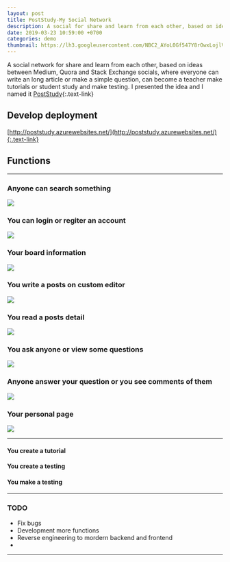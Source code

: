 ```yaml
---
layout: post
title: PostStudy-My Social Network
description: A social for share and learn from each other, based on ideas between Medium, Quora and Stack Exchange socials, where everyone can write an long article or make a simple question, can become a teacher make tutorials or student study and make testing.
date: 2019-03-23 10:59:00 +0700
categories: demo
thumbnail: https://lh3.googleusercontent.com/NBC2_AYoL0Gf547Y8rOwxLojlVpQU-24-diC4X07cxkIAcqyrIYXbCjchCBvq1s5YcHpyoESdi0CJN3iLTjY0orb6Pgm4ryrYqDhkZlQJnLXFxPTLwkyj2j_vz7K8_lpYdAroOpOYjxVvUTOJzIp7t1U6M1fOwn_w6l4tkhmd49-5COrfAzawXiP1a3FKNVuBaBt0KK4Lr3rU2AEa8o120hnhjL1KufNCjQ_JKKOAIrCF98rJmCocTsAPRGS4_7yctAswC45LYm3CTwXD8xR7igCEDbkeHmVbuBsXjMKSLXYPV2jmvbi24uIfjxzFLsDZMq2ktuRO_UQvVpHxQUwa_xJ5E5rtxeMj9jE-TH3C27AFOPKXw_GpjpDcanQJ6TVYNUgVlRyXxRpgxj6C4gCToNLuEoMymGYxUufbEGjB9bdxmKDano6yPjZ732qSpLo_MKQcF72bB5AA9FyrICgolx4R3c_zWho5_7t4Cn8siM7479dY69WXU_uPtNEqGpwBbVjJn86yiKCtFnVUfzTMA3ygzdq0Acusydlpq3bQc6KSyDmiImWB4bCBMMEYIVncSI_vPOV3JxW_9V5rsdjSpo0mix_fnXXB1JYhHsOZWhNJta_EOWmQLzelzbx4jG3T2E8ef4jjJ6FefXqSNyVsU6WnvZCsb3831N47nGSaFuHoydtMwGbFYWE04mT_xeXbMDB0zCddFkQaXtjjlWJKg-cSVLZsLezuGK0cC_VMzNvYVNp=w1080-h830-no
---
```


A social network for share and learn from each other, based on ideas between Medium, Quora and Stack Exchange socials, where everyone can write an long article or make a simple question, can become a teacher make tutorials or student study and make testing.
I presented the idea and I named it [PostStudy](http://poststudy.azurewebsites.net/){:.text-link}

## Develop deployment
[http://poststudy.azurewebsites.net/](http://poststudy.azurewebsites.net/){:.text-link}

## Functions
---
### Anyone can search something
![](https://lh3.googleusercontent.com/Nn3v9YiqmN809eopbXhIIHYVIYorBTiQnu0caoIYi8ym0BvSmRXeUUixzINMKT0IlC0_LbzsEmFsBRf5swIdcylbGrzdsMU8LdDmRIfLXgwaML84q1f4cUm3ue94c-4V6uQl6Qe6Hsf3MR0BT6_YAMsEemy4x1zDrUAAw6iHPlCvuVzMwBeP3D0oIBW-AwNgjwI9JSQAoYmfp_y9Z0_E3JQfk5CA_vuCHIn2lMFJVv3Du3Hftn8nsQYTMIawCpB6BhHfVIuUORYbwuErUXPEKSpmchY5qZXL03JA2hmvHhRafris-GsDpHs19Vfggai7WDG01DuVtUcI2of8uvA3CF6CmMiGJvPcGGojRe0gbUwXoM1FMoAHpU9XUoZmMIusNdOviX7DCtFr1lOboMwxy3lBMkqj1XBm7kRGj6WHqU5Op8FKFMXiOL8_plpbcH1bopZ-XenqgA3MfMixiRvAGsoQ0SOzEjdljop7DamIRs2TRtEiodnx0HxeTmiAi0fnll5T_avURygjj6ytjvYAonazYlBcoaC45_mGctucTbfwxEtsEZifCoKPrc4pfHd3zr01VIToGIp7aZz6s5KzxX7mDoh4PljZnVH1iDXbc3KwXXPA1yz0gKJwDtAxWWyMN5Uibb0bXs-hM-KgwXHcrK2_qek-V1PG4sJ09NoIJujn9CZ5knW1Pt9bHrNoXaYehVAgpk03qowdvmfQyGdvzDCFpio81OdS_MOJfVaGKWlp3AwY=w1080-h877-no)

### You can login or regiter an account
![](https://lh3.googleusercontent.com/l-ORJUhiPFepgKU7Q78tqUdUhYI-cHvTOrur49OW4jVMMf_-awxVRwuKWWNkLhvFXDdffZnZB0HRfXghrmtM2Ps0KL7h2cpkfd_ocUpXSex74TNTrqaViatL4yGo6yfjBM6j-lINJtUveCZWgUNx08csZKv9iu9Z_0vgWTycMFuio-UZUJYK8c6r_iXRxRC5oGAWFn9vD2t8Rc3TxXxXwa73B6la0Sz5_dDOpOsWKTVIVGNPdbc-XwCcQxEWQgp3IrvjrDSGLvfzoWkD_vyZFkpXQ--Zkvq5Zco_j7MNz4LOwS42xYEsfXTZcBdhoeSBXrak25ckb0mdvvDqVisNmyderizpL3n1hHT3inen9CwlWPaXWDOINjzqX2fd4_Zg515PClPuPS0Wh2PsySuAhxhcCPzLmdiH9KE8znPl_-zVV_VMj5rX-gHRhkZmfs5xuAdR0uYiQWXehE8GSzrVlvcaAkJZthjEqPtrip4kGwNf-Gq1_bTTDNaspUZ_a4oZbEXpOy4usDvodyOCtqPp60UadvvSx3StPw6ijKLH0XQOiADYvvaprirvAXs_7WxTBPQytMOIsdR1Wu5Mu7JMFaNz0bRcUdqTOcwqF8U1B6bhHz_McA74P80_2AQ6vdnnlIhiNV6ud2vHRzXWG6aH4YqfslE1nrf4ZjmWaURxBwD20yYKuYRWPT3GBPqgnZdDfIN2wrjuxO5QCnCe9tnSTRmop6qTRHbabnOUCzWGJN_Hdxgh=w1080-h728-no)

### Your board information
![](https://lh3.googleusercontent.com/NBC2_AYoL0Gf547Y8rOwxLojlVpQU-24-diC4X07cxkIAcqyrIYXbCjchCBvq1s5YcHpyoESdi0CJN3iLTjY0orb6Pgm4ryrYqDhkZlQJnLXFxPTLwkyj2j_vz7K8_lpYdAroOpOYjxVvUTOJzIp7t1U6M1fOwn_w6l4tkhmd49-5COrfAzawXiP1a3FKNVuBaBt0KK4Lr3rU2AEa8o120hnhjL1KufNCjQ_JKKOAIrCF98rJmCocTsAPRGS4_7yctAswC45LYm3CTwXD8xR7igCEDbkeHmVbuBsXjMKSLXYPV2jmvbi24uIfjxzFLsDZMq2ktuRO_UQvVpHxQUwa_xJ5E5rtxeMj9jE-TH3C27AFOPKXw_GpjpDcanQJ6TVYNUgVlRyXxRpgxj6C4gCToNLuEoMymGYxUufbEGjB9bdxmKDano6yPjZ732qSpLo_MKQcF72bB5AA9FyrICgolx4R3c_zWho5_7t4Cn8siM7479dY69WXU_uPtNEqGpwBbVjJn86yiKCtFnVUfzTMA3ygzdq0Acusydlpq3bQc6KSyDmiImWB4bCBMMEYIVncSI_vPOV3JxW_9V5rsdjSpo0mix_fnXXB1JYhHsOZWhNJta_EOWmQLzelzbx4jG3T2E8ef4jjJ6FefXqSNyVsU6WnvZCsb3831N47nGSaFuHoydtMwGbFYWE04mT_xeXbMDB0zCddFkQaXtjjlWJKg-cSVLZsLezuGK0cC_VMzNvYVNp=w1080-h830-no)

### You write a posts on custom editor
![](https://lh3.googleusercontent.com/H_OimFaBA7oo_nvOrQqYyHEp79mkU009nOdGbQIEMJzw2VqyDEw43RLbr8TV82f-F9cfGFHSyef7VhOE4eSU0ynlIwqx_IyWqmteIbLXpuU27SLKwrujAZWMsc9iHTcsYLh-sCbleDFaVWuH6JGx2etTnYQPbVy_wwVNw0GQib8r1uJKZ7kZglD-nhBth4clhHemetTVpNY0WeJu5DbCSq3eyT4mvZ3PgqAL-9hrt25x1vbPnHsqe4CFuTfu2M8cE9D7im09-tV2m6hmTchyCEhrSPTM2Ks31goDx6haw9sKDK2hdantfe2q6MvwVDzEjUinkb9PGlu8YB8VT6VGKMROpWO3jUdnrjdafSXoEWw2-TGEzzmQqQYX-PsJCr6RMvavLVF8RM9ZpLj-cnpYM4ecO7xvuGZwzgrtT0IXr02XbLTwttIyWanZreULGoxgyOpSYojNOWw3zE4GLLqMAukPT5PMBTrbQ7EAyf-DfO-0n2MzUd1H7IUeUJlSVOOSI2WBAkU2St3mCBtLG0VnU8VVZm_ch8kxTmtaIs5RuOCeRkEyn9HBt49tNiUtMxF1nggFB1CUZJARWJmaiq3rZ3JV3lpcEA3zNoKxGF2zcn7-B6K9ghL6nxv5_nLBoS2txn_qa8qmm7012yg7HQmCkeeBHcDLCDvpbqJUpPrUU0hWN-2oOelXOd9vxOIR7_yFAmCz_YJglDBWVNlHywLKpjVqM_8VVL_ULvxiiREXrNex0RNm=w1080-h880-no)

### You read a posts detail
![](https://lh3.googleusercontent.com/zijAn2qsHlFjZXKrWjCXDyzrIqugRxm8_AwAIU1TpbhCAUVO5U6HfxCqtPpyQdmmWkWE_gL4BFBKCWJDlWZi0Rf3kS3RexjkwK5M56S4I2A2GOmyVc-c7ncQGUuKwpSbg-FL9XA6K81nc8HL4pIld4y_s9erjJ3PCrkthg5_C2r1qp1VGtSH5q2Uja4Mi1GBcmx-oGyiWf_gbbxyFF_tjWykks-pA9_W2i__d06nqDFcL2smDa6gBgXjzBFGpDtFwyriqYaN5DYBrNv-ZY9hOYeHNQsicSm1MF5KVgj5aymj5m3fVdnJMteOiZqA4AUWc9bdd8nI2bE-qw93ZdIPFBW0-rHIF7zFUz9B_QegsxUDhcOi2LodyeohOUSur0iBK3g-5bsi7PhHNYNXaiJG49mFnUSDBkpXlyp9c5EXH9bv-ohkTsjFLzsC_uPgwCl90Q5wMfoqC5vzYr-mKUUlenDpVTDujz1Qjxf7I29zHnePNJQPg4MPCEsSiEYmJ5SkFp4-2nsaryYl0BXOSkzoaJybWbf3ZDa6g998B2KoIiOF6-bWeyVnY4C6oVVHXaw0BFSAQOS6Inqx1GCA44qSjgpdiqG-E4o74MqNv3UZgAVjtOqs6PWZF6TGBBdD4reoOets1sSfUmf_KIo2PF-Z-bdOEEy5NtAc7ZAqPtEh95KEjsZr89Qa3HG88XKRbgzzM7p6E24V5JE6iiwv_XekEFOa-PU0zar0lakGW--zXThy4bkw=w1080-h614-no)

### You ask anyone or view some questions
![](https://lh3.googleusercontent.com/MYavMmrcDPYGkVKqCJGJ2ox6L85smadi0nV4lUjmVo7zzhFNBm5jZiVdDc6Xva78ApnKyM7EwMBxsd7vmohos888ELf3ueHrdu4-FuPiTd22eHi7tpqUa5G5Z5ckUaIEuo2PsaT8cVLLXlH1xPUCbdsjKnLJgC2gZpC0_A7cf19ImA2LV4tftchu2RkIFpYtWFZDTH-37h78euQwuqfI1ovOlG9UhyKCt7PdGT8JDMzz4LmHynIYUTzFQLzYplrU6YehJvsE4q-qOhi6y01yn01N68_qTre_kc8KxVMdSI645hlmHQWXIywoRjcFUB2fjk3lmgNq7D6y4QAUKFvuZvP1XvpCIIqBGLqN1ssEOiPpPpPVShzvY10l0WtydCojjVCo4y99y7O64KM666JCN30q9nOFTH_6toToP-o_5ODlYJJdIgChA4du9wR98Bfq-Zjbq-AKeeRRd4Yq5PUjammW5aPn97hpFHK3DjuV_eOYSfHq-lbLIckaM8UO9L5nDbqVQSKnHriLdDM8me9_HF_URlxO7El08H5cKHoniXxu4OI58g6t2R-1obrVQ-RZ0kLk5ytgy9_MzIBuoAJAdEW4OOZycZTqAs2TB6phVP459w2MhJftu1DhbZj7HTkql6sW-bOAlU7wbC-_hGNtMic0cekQHuWXBPhVP1rmGD6OVPv7HATUbrAFZKDeS1JgOQVgV1f2hATxAtfPawW4WpErgJw8FYpu-R2lJFu2oeae0Ilv=w1080-h752-no)

### Anyone answer your question or you see comments of them
![](https://lh3.googleusercontent.com/d68ZyrS0C-aKabGNTL0Sdt30DEGrtZprcS6OkBEjWoAzie4IeqgLrwh5i2Uj0NPGJHX5GV_frrC8Fu6ci16nTYKw4AVGdUUPUAV96OQJiTZnmgm09QDwXo4YSFVTfcVMWajl4SEts1PykJHaMJ1tu_sqHqgqxJhmkHYS1Tl1p-gQszOHHyuJFrHk7_lNxTSsIZkTWxTd6nixfY1PPQnz4WH8kaiKaIaUR3uXl-d435nD7J56zpNTn6oqcz0_OR6cv_VfpCAIMustrmZHfzW4MqfgvZZKEmzluzQbZQNt6LFWPDx6yUzf6L-l6OvZeUWQLdwdQL8eR1HtpgMFZy9xrV2g9wr3oHtWLDShFds9cJwpeuwgMWgNW_xGShSLTOc_h7PooNIBf51ZvZbDzacJ6lRkve3m5MTzXbS_x7fVdxZR8ccBJssLn5KMqjA4IvfuV2dNvljwy1whg6120l_AKZ7EznycLUhXLhgGCM4XvH5uE_XUgOhkOyHFh24D8MdtFqBEB0diH4VDVdJ8HM_5KFQ7_SvHeKKikb-XQvl8q13qEjYteW-xGYMmiWmXL9qiVUiUduEQMF_y7CEz25roqyrKGKBv6sXGMMULOnk3_Qk1pxskmStW85Ea7p4qMDS1TtaeYoSk0AIfK54f4Fzg1HsDctxqUGtr8VFKdAdFgURhxbT0P8zvjjRvoo5hxWIn67wbobdSj4LUgqI_Oxx13Yo2enhaMf2CKb0V_kgeAi3M8ktr=w1080-h885-no)

### Your personal page
![](https://lh3.googleusercontent.com/KzMSCFN9ClEHyO2oPFY51xizXfWnESKMCaBwGDfJeAGfi0Mnca_cBW6-_ponrAfUPW0H39N3hb-qeX5ZcRwwmR6Esi3LIb_8O3rNQpSiHNPMadLE1Tgwf4RHndrvwenP3O5Hp7iLCBBKtPmlBL_p3Fg7YjMGlIDZDnFWvUeQ1-UJoY5c7QOGee2UEk-v-pP-l4bx44C5tGRZWdTCidhdFdLXbajbj5UbYg-IwpuTH_rT1YzsgWoOq8k8U0EERkIwrqSGPUZYmQourMm3pm21xQi1Ap7TE2D3kxQjYrQ6DHLAaPmer3wIt-VY6UeSaO7uJGRpIrjEmX-9iomZO3CJSMpsKsN73bBLF1szorg2U6oece_Bn0aWeea9mEus55_l4gq3YK2Fui8l7KHJskAQ6hyruG26aYGjh8ASLaC_ak06v-fVuCMKKLCDnsNV1GVILVk0c3wwpHYm916aQJRR6DMN6klBx8M3tklJVnNeEi9S3K8U4HVsEt-i_8w_zyZ1-SC368ZDtuXELbzvZOGRiPFk_Hf8tyq3z2oJ7hohJ5WGuMGcJvzYpw4oY6n-wKlhX0OjSjyA3n4IL7TKgAZNzSNyBBoASROSgdBviZPpbu-i57JQBJ_90_mFLD6RZ1WH437dJnZVjqzGB860qmVJUAzyYGoWh_3vku2Hm7lfb8_Oqq0yFuA9OwXKgdVFH5aIPOIEuWPA95Ww_BEUh1RPXnSgxRSHL_FQnOCT-P8-aIaIJzoc=w1080-h945-no)

---

#### You create a tutorial

#### You create a testing

#### You make a testing

---
### TODO
- Fix bugs
- Development more functions
- Reverse engineering to mordern backend and frontend
- 
---
